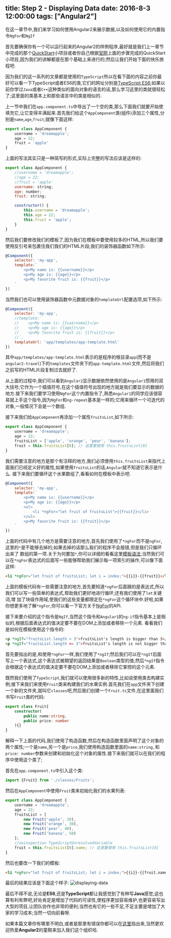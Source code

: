 title: Step 2 - Displaying Data
date: 2016-8-3 12:00:00
tags: ["Angular2"]
---
在这一章节中,我们来学习如何使用Angular2来展示数据,以及如何使用它的内置指令`NgFor`和`NgIf`

首先要确保你有一个可以运行起来的Angular2的样例程序,最好就是我们上一章节中完成的那个[QuickStart][1]小项目或者你自己根据[官网][2]上面的步骤完成的QuickStart小项目,因为我们的讲解都是在那个基础上来进行的;然后让我们开始下面的快乐旅程吧.

因为我们的这一系列的文章都是使用的`TypeScript`所以在看下面的内容之前你最好可以看一下TypeScript或者ES6的类,它们的网址分别是[TypeScript][3],[ES6][4];如果以前你学过`Java`或者`C++`这种类似的面向对象的语言的话,那么学习这里的类就很轻松了;这里面的类基本上和那些语言中的类是相似的.

上一节中我们在`app.component.ts`中导出了一个空的类,那么下面我们就要开始使填充它,让它变得丰满起来.首先我们给这个`AppComponent`类(组件)添加三个属性,分别是`name`,`age`,`fruit`;就像下面这样:

```javascript
export class AppComponent {
    username = 'dreamapple';
    age = 22;
    fruit = 'apple'
}
```
上面的写法其实只是一种简写的形式,实际上完整的写法应该是这样的:
```javascript
export class AppComponent {
    //username = 'dreamapple';
    //age = 22;
    //fruit = 'apple'
    username: string;
    age: number;
    fruit: string;

    constructor() {
        this.username = 'dreamapple';
        this.age = 22;
        this.fruit = 'apple';
    }
}
```
然后我们要修改我们的模板了,因为我们在模板中要使用较多的HTML,所以我们要使用反引号来包裹住我们我们的HTML片段;我们的装饰器函数如下所示:
```javascript
@Component({
    selector: 'my-app',
    template:`
        <p>My name is: {{username}}</p>
        <p>My age is: {{age}}</p>
        <p>My favorite fruit is: {{fruit}}</p>
    `
})
```
当然我们也可以使用装饰器函数中元数据对象的`templateUrl`配置选项,如下所示:
```javascript
@Component({
    selector: 'my-app',
    //template:`
    //    <p>My name is: {{username}}</p>
    //    <p>My age is: {{age}}</p>
    //    <p>My favorite fruit is: {{fruit}}</p>
    //`,
    templateUrl: 'app/templates/app-template.html'
})
```
其中`app/templates/app-template.html`表示的是程序的根目录`app`(而不是`angular2-travel`)下的`templates`文件夹下的`app-template.html`文件,然后将我们之前写的HTML片段复制过去就好了.

从上面的过程中,我们可以看到`Angular2`显示数据依然使用的是`Angular1`惯用的双大括号;它作为一个插值符号,在这个插值符号出现的地方就是我们要显示的数据的地方.接下来我们要学习使用`NgFor`这个内置指令了,熟悉`Angular1`的同学应该很容易就上手这个指令,因为`NgFor`和`ng-repeat`基本是一样的;它用来循环一个可迭代的对象,一般情况下会是一个数组.

接下来我们给`AppComponent`再添加一个属性`fruitsList`,如下所示:
```javascript
export class AppComponent {
    username = 'dreamapple';
    age = 22;
    fruitsList = ['apple', 'orange', 'pear', 'banana'];
    fruit = this.fruitsList[0]; // 这里要使用 this.fruitsList[0]
}
```
我们需要注意的地方是那个有注释的地方,我们必须使用`this.fruitsList`来指代上面我们已经定义好的属性,如果使用`fruitsList`的话,`Angular`就不知道它表示是什么.
接下来我们要循环这个水果数组了,看看如何在模板中表示吧.
```javascript
@Component({
    selector: 'my-app',
    template:`
        <p>My name is: {{username}}</p>
        <p>My age is: {{age}}</p>
        <ul>
            <li *ngFor="let fruit of fruitsList">{{fruit}}</li>
        </ul>
        <p>My favorite fruit is: {{fruit}}</p>
    `
})
```
上面的代码中有几个地方是需要注意的地方,首先我们使用了`*ngFor`而不是`ngFor`,这里的`*`是不能够去掉的;如果去掉的话那么我们的程序不会报错,但是我们只循环出来了
数组的第一项.关于为何要加`*`,你可以详细的看看这里[模板语法][5];当然我们可以在`*ngFor`表达式的后面写一些能够帮助我们展示每一项索引的操作,可以像下面这样:
```html
<li *ngFor="let fruit of fruitsList; let i = index;">{{i}}-{{fruit}}</li>
```
上面的模板代码有一些需要注意的地方,首先要知道`*ngFor`后面跟的是表达式,所以我们可以写一些简单的表达式,帮助我们更好地进行循环;还有我们使用了`let`关键词,增
加了块级作用域,使我们的这些变量都限定在`*ngFor`这个循环块中.好啦,如果你想更多地了解`*ngFor`,你可以看一下官方关于[NgFor][6]的API.

接下来要介绍的这个指令是`NgIf`,当然这个指令和`Angular1`的`ng-if`指令基本上是相似的,根据后面表达式的值决定要不要在DOM上添加或者移除一个元素.
看看我们是如何在模板使用这个指令的:
```html
<p *ngIf="fruitsList.length > 3">fruitsList's length is bigger than 3</p>
<p *ngIf="fruitsList.length <= 3">fruitsList's length is not bigger than 3</p>
```
首先要指出的是,和使用`*ngFor`一样,我们使用了`*ngIf`;然后我们可以在`*ngIf`后面写上一个表达式,这个表达式被期望的返回结果是`Boolean`类型的值;然后`*ngIf`指令会根据这个表达式的值决定要不要在DOM上添加或者移除它掌控的这个元素.

既然我们使用了`TypeScript`,我们就可以使用很多新的特性,比如说使用类去构建实例;接下来我们来使用`Fruit`类来构建我们的水果实例.首先我们在`app`文件夹下创建一个新的文件夹,就叫它`classes`吧,然后我们创建一个`Fruit.ts`文件,在这里面我们书写`Fruit`类的代码:
```typescript
export class Fruit{
    constructor(
        public name:string,
        public price: number
    ){}
}
```
解释一下上面的代码,我们使用了构造函数,然后在构造函数里面声明了这个对象的两个属性;一个是`name`,另一个是`price`,我们使用构造函数里面的`name:string,`和`price: number`参数来创建和初始化这个对象的属性.接下来我们就可以在我们的程序中使用这个类了;

首先在`app.component.ts`中引入这个类:
```typescript
import {Fruit} from './classes/Fruits';
```
然后在`AppComponent`中使用`Fruit`类来初始化我们的水果列表:
```typescript
export class AppComponent {
    username = 'dreamapple';
    age = 22;
    fruitsList = [
        new Fruit('apple', 20),
        new Fruit('orange', 30),
        new Fruit('pear', 40),
        new Fruit('banana', 50)
    ];
    //noinspection TypeScriptUnresolvedVariable
    fruit = this.fruitsList[0].name; // 这里要使用 this.fruitsList[0]
}
```
然后也要改一下我们的模板:
```html
<li *ngFor="let fruit of fruitsList; let i = index;">{{i}}-{{fruit.name}}-{{fruit.price}}</li>
```
最后的结果应该是下面这个样子:
![displaying-data][7]

最后不得不说,无论是**ES6**,还是**TypeScript**都让我感觉到了有种写**Java**感觉;这也算有利有弊吧,好处肯定是增加了代码的可读性,使程序更加容易维护,也更容易写出
大型的项目,让团队协作也非常的便利;当然也有它的一些不足,不足主要是增加了大家的学习成本;当然一切向前看呀.

如果本篇文章你有哪里不明白,或者是那里有错误你都可以在[这里][8]指出来,当然更欢迎热爱**Angular2**的童鞋来加入我们这个组织哈.




[1]:https://github.com/hacking-with-angular/angular2-travel/tree/quickstart
[2]:https://angular.cn/docs/ts/latest/quickstart.html
[3]:http://dreamapple.leanapp.cn/gitbook/typescript/doc/handbook/Classes.html
[4]:http://es6.ruanyifeng.com/#docs/class
[5]:https://angular.cn/docs/ts/latest/guide/template-syntax.html#!#ngIf
[6]:https://angular.io/docs/ts/latest/api/common/index/NgFor-directive.html
[7]:http://angular.angular-china.org/152cf77b-f2bf-49b4-933c-a5b0709104e5.jpg
[8]:https://github.com/hacking-with-angular/hacking-with-angular.github.io/issues